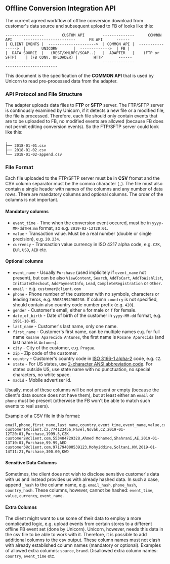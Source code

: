 ## Offline Conversion Integration API

The current agreed workflow of offline conversion download from customer's data source and subsequent upload to FB of looks like this:

```
-----------------        CUSTOM API        --------------      COMMON API     -----------------------      FB API      ------
| CLIENT EVENTS |  --------------------->  | COMMON API |  ---------------->  |       UNICORN       |  ------------->  | FB |
|  DATA SOURCE  |   (REST/XMLRPC/SOAP..)   |  ADAPTER   |    (FTP or SFTP)    | (FB CONV. UPLOADER) |       HTTP       ------
-----------------                          --------------                     -----------------------
```

This document is the specification of the **COMMON API** that is used by Unicorn to read pre-processed data from the adapter.

### API Protocol and File Structure

The adapter uploads data files to **FTP** or **SFTP** server. The FTP/SFTP server is continously examined by Unicorn, if it detects a new file or a modified file, the file is processed. Therefore, each file should only contain events that are to be uploaded to FB, no modified events are allowed (because FB does not permit editing conversion events). So the FTP/SFTP server could look like this:

```
.
├── 2018-01-01.csv
├── 2018-01-02.csv
└── 2018-01-02-append.csv
```

### File Format

Each file uploaded to the FTP/SFTP server must be in **CSV** fromat and the CSV column separator must be the comma character (`,`). The file must also contain a single header with names of the columns and any number of data rows. There are mandatory columns and optional columns. The order of the columns is not important.

#### Mandatory columns

* `event_time` - Time when the conversion event occured, must be in `yyyy-MM-ddTHH:mm` format, so e.g. `2019-02-12T20:01`.
* `value` - Transaction value. Must be a real number (double or single precision), e.g. `20.234`.
* `currency` - Transaction value currency in ISO 4217 alpha code, e.g. `CZK`, `EUR`, `USD`, `AED` etc.

#### Optional columns

 * `event_name` - Usually `Purchase` (used implicitely if `event_name` not present), but can be also `ViewContent`, `Search`, `AddToCart`, `AddToWishlist`, `InitiateCheckout`, `AddPaymentInfo`, `Lead`, `CompleteRegistration` or `Other`.
 * `email` - e.g. `customer@client.com`
 * `phone` - Phone number of the customer with no symbols, characters or leading zeros, e.g. `55081994960230`. If column `country` is not specified, should contain also country code number prefix (e.g. `420`).
 * `gender` - Customer's email, either `m` for male or `f` for female.
 * `date_of_birth` - Date of birth of the customer in `yyyy-MM-dd` format, e.g. `1991-10-05`.
 * `last_name` - Customer's last name, only one name.
 * `first_name` - Customer's first name, can be multiple names e.g. for full name `Rosane Aparecida Antunes`, the first name is `Rosane Aparecida` (and last name is `Antunes`).
 * `city` - City of the customer, e.g. `Prague`.
 * `zip` - Zip code of the customer.
 * `country` - Customer's country code in [ISO 3166-1 alpha-2](https://en.wikipedia.org/wiki/ISO_3166-1_alpha-2) code, e.g. `CZ`.
 * `state` - For US states, use [2-character ANSI abbreviation code](https://en.wikipedia.org/wiki/Federal_Information_Processing_Standard_state_code). For states outside US, use state name with no punctuation, no special characters, no white space.
 * `madid` - Mobile advertiser id.
 
Usually, most of these columns will be not present or empty (because the client's data source does not have them), but at least either an `email` or `phone` must be present (otherwise the FB won't be able to match such events to real users).
 
Example of a CSV file in this format:
 
```
email,phone,first_name,last_name,country,event_time,event_name,value,currency
customer1@client.cz,774123456,Pavel,Novak,CZ,2019-01-12T20:01,Purchase,1999.5,CZK
customer2@client.com,553484729328,Ahmed Mohamed,Shahrani,AE,2019-01-13T10:01,Purchase,99.99,AED
customer3@client.com,971794000539123,Mohyiddine,Soltani,KW,2019-01-14T11:21,Purchase,300.00,KWD
```
 
#### Sensitive Data Columns

Sometimes, the client does not wish to disclose sensitive customer's data with us and instead provides us with already hashed data. In such a case, append `_hash` to the column name, e.g. `email_hash`, `phone_hash`, `country_hash`. These columns, however, cannot be hashed: `event_time`, `value`, `currency`, `event_name`.

#### Extra Columns

The client might want to use some of their data to employ a more complicated logic, e.g. upload events from certain stores to a different offline FB event set (done by Unicorn). Unicorn, however, needs this data in the csv file to be able to work with it. Therefore, it is possible to add additional columns to the csv output. These column names must not clash with already established column names (mandatory or optional). Examples of allowed extra columns: `source`, `brand`. Disallowed extra column names: `country`, `event_time` etc.
